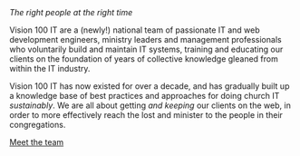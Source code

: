<div class="text-slab"><em>The right people at the right time</em></div>

Vision 100 IT are a (newly!) national team of passionate IT and web development engineers, ministry leaders and management professionals who voluntarily build and maintain IT systems, training and educating our clients on the foundation of years of collective knowledge gleaned from within the IT industry.

Vision 100 IT has now existed for over a decade, and has gradually built up a knowledge base of best practices and approaches for doing church IT *sustainably*. We are all about getting *and keeping* our clients on the web, in order to more effectively reach the lost and minister to the people in their congregations.
<div class="expand"><a href="/about#team">Meet the team<br />
<i class="fa fa-angle-down"></i></a></div>
